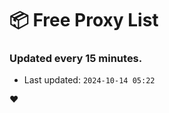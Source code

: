 # :package: Free Proxy List
### Updated every 15 minutes.

- Last updated: `2024-10-14 05:22`

:heart:
